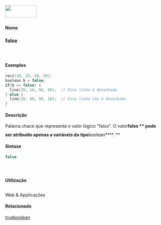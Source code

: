 <img height="40" src="../images/1pix.gif" width="100"/>
<img height="1" src="../images/1pix.gif" width="20"/>
<img height="1" src="../images/1pix.gif" width="555"/>

#### Nome
### false
<img height="25" src="../images/1pix.gif" width="1"/>

#### Exemplos

```pde
rect(30, 20, 50, 50); 
boolean b = false; 
if(b == false) { 
  line(20, 10, 90, 80);  // Esta linha é desenhada
} else { 
  line(20, 80, 90, 10);  // Esta linha não é desenhada
} 

```

#### Descrição
Palavra chace que representa o valor lógico "falso". O valor**falso ** pode ser atribuído apenas a variáveis do tipo**boolean****. **
<img height="25" src="../images/1pix.gif" width="1"/>

#### Sintaxe
```pde
false

```
<img height="25" src="../images/1pix.gif" width="1"/>

#### Utilização

	
Web & Applicações
<img height="25" src="../images/1pix.gif" width="1"/>

#### Relacionado
[true](true)[boolean](boolean)

